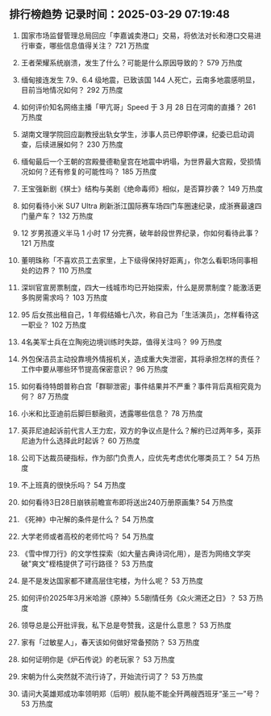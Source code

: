 
## 排行榜趋势 记录时间：2025-03-29 07:19:48
  
  1. 国家市场监督管理总局回应「李嘉诚卖港口」交易，将依法对长和港口交易进行审查，哪些信息值得关注？ 721 万热度
    
  2. 王者荣耀系统崩溃，发生了什么？可能是什么原因导致的？ 579 万热度
    
  3. 缅甸接连发生 7.9、6.4 级地震，已致该国 144 人死亡，云南多地震感明显，目前当地情况如何？ 292 万热度
    
  4. 如何评价知名网络主播「甲亢哥」Speed 于 3 月 28 日在河南的直播？ 261 万热度
    
  5. 湖南文理学院回应副教授出轨女学生，涉事人员已停职停课，纪委已启动调查，后续进展如何？ 230 万热度
    
  6. 缅甸最后一个王朝的宫殿曼德勒皇宫在地震中坍塌，为世界最大宫殿，受损情况如何？还有修复的可能性吗？ 185 万热度
    
  7. 王宝强新剧《棋士》结构与美剧《绝命毒师》相似，是否算抄袭？ 149 万热度
    
  8. 如何看待小米 SU7 Ultra 刷新浙江国际赛车场四门车圈速纪录，成浙赛最速四门量产车？ 132 万热度
    
  9. 12 岁男孩遵义半马 1 小时 17 分完赛，破年龄段世界纪录，你如何看待此事？ 121 万热度
    
  10. 董明珠称「不喜欢员工去家里，上下级得保持好距离」，你怎么看职场同事相处的边界？ 110 万热度
    
  11. 深圳官宣房票制度，四大一线城市均已开始探索，什么是房票制度？能激活更多购房需求吗？ 103 万热度
    
  12. 95 后女孩出租自己，1 年假结婚七八次，称自己为「生活演员」，怎样看待这一职业？ 102 万热度
    
  13. 4名美军士兵在立陶宛边境训练时失踪，值得关注吗？ 99 万热度
    
  14. 外包保洁员主动投靠境外情报机关，造成重大失泄密，其将承担怎样的责任？工作中要从哪些环节提高保密意识？ 96 万热度
    
  15. 如何看待特朗普称白宫「群聊泄密」事件结果并不严重？事件背后真相究竟为何？ 87 万热度
    
  16. 小米和比亚迪前后脚巨额融资，透露哪些信息？ 78 万热度
    
  17. 英菲尼迪起诉前代言人王力宏，双方的争议点是什么？解约已过两年多，英菲尼迪为什么选择此时起诉？ 60 万热度
    
  18. 公司下达裁员硬指标，作为部门负责人，应优先考虑优化哪类员工？ 54 万热度
    
  19. 不上班真的很快乐吗？ 54 万热度
    
  20. 如何看待3日28日崩铁前瞻宣布即将送出240万册原画集? 54 万热度
    
  21. 《死神》中卍解的条件是什么？ 54 万热度
    
  22. 大学老师或者高校的老师忙吗？ 54 万热度
    
  23. 《雪中悍刀行》的文学性探索（如大量古典诗词化用），是否为网络文学突破"爽文"桎梏提供了可行路径？ 53 万热度
    
  24. 是不是发达国家都不建高层住宅楼，为什么呢？ 53 万热度
    
  25. 如何评价2025年3月米哈游《原神》5.5剧情任务《众火溯还之日》？ 53 万热度
    
  26. 领导总是公开批评我，私下总是夸赞我，这是什么意思？ 53 万热度
    
  27. 家有「过敏星人」，春天该如何做好常备预防？ 53 万热度
    
  28. 如何证明你是《炉石传说》的老玩家？ 53 万热度
    
  29. 宋朝为什么突然就不流行诗了，开始流行词了？ 53 万热度
    
  30. 请问大英雄郑成功率领明郑（后明）舰队能不能全歼两艘西班牙“圣三一”号？ 53 万热度
    